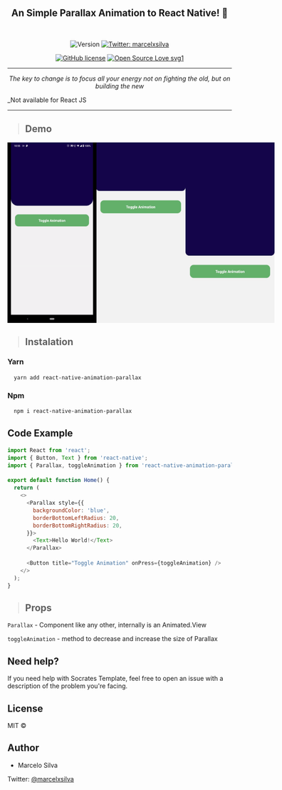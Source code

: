 <p align="center">
</p>
<h2 align="center">
  An Simple Parallax Animation to React Native! 🚀
</h2>

<br>

<div align="center">
<p>
  <img alt="Version" src="https://img.shields.io/badge/version-0.0.1-blue.svg?cacheSeconds=2592000" />
  <a href="https://twitter.com/marcelxsilva" target="_blank">
    <img alt="Twitter: marcelxsilva" src="https://img.shields.io/twitter/follow/marcelxsilva.svg?style=social" />
  </a>

[![GitHub license](https://img.shields.io/github/license/Naereen/StrapDown.js.svg)](https://github.com/Naereen/StrapDown.js/blob/master/LICENSE)
[![Open Source Love svg1](https://badges.frapsoft.com/os/v1/open-source.svg?v=103)](https://github.com/ellerbrock/open-source-badges/)

</p>
</div>

---

<p align='center' >
<i>
The key to change is to focus all your energy not on fighting the old, but on building the new
</i>
</p>

_Not available for React JS

---
> ## Demo

<div style="display: flex">
<img src='./demo.gif' width='200' />
<img src='./1.jpeg' width='200' />
<img src='./2.jpeg' width='200' />
</div>

> ## Instalation

### Yarn

```
  yarn add react-native-animation-parallax
```

### Npm

```
  npm i react-native-animation-parallax
```

## Code Example

```javascript
import React from 'react';
import { Button, Text } from 'react-native';
import { Parallax, toggleAnimation } from 'react-native-animation-parallax';

export default function Home() {
  return (
    <>
      <Parallax style={{
        backgroundColor: 'blue',
        borderBottomLeftRadius: 20,
        borderBottomRightRadius: 20,
      }}>
        <Text>Hello World!</Text>
      </Parallax>
      
      <Button title="Toggle Animation" onPress={toggleAnimation} />
    </>
  );
}

```

> ## Props
<code>Parallax</code> - Component like any other, internally is an Animated.View

<code>toggleAnimation</code> - method to decrease and increase the size of Parallax

## Need help?

If you need help with Socrates Template, feel free to open an issue with a description of the problem you're facing.

## License

MIT ©

## Author

- Marcelo Silva

Twitter: [@marcelxsilva](https://github.com/marcelxsilva)
